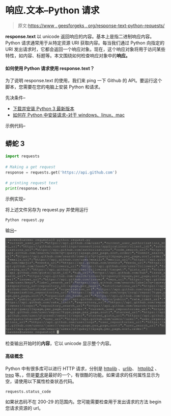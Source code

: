 # 响应.文本–Python 请求

> 原文:[https://www . geesforgeks . org/response-text-python-requests/](https://www.geeksforgeeks.org/response-text-python-requests/)

**response.text** 以 unicode 返回响应的内容。基本上是指二进制响应内容。Python 请求通常用于从特定资源 URI 获取内容。每当我们通过 Python 向指定的 URI 发出请求时，它都会返回一个响应对象。现在，这个响应对象将用于访问某些特性，如内容、标题等。本文围绕如何检查响应对象中的**响应。**

#### 如何使用 Python 请求使用 response.text？

为了说明 response.text 的使用，我们来 ping 一下 Github 的 API。要运行这个脚本，您需要在您的电脑上安装 Python 和请求。

先决条件–

*   [下载并安装 Python 3 最新版本](https://www.geeksforgeeks.org/download-and-install-python-3-latest-version/)
*   [如何在 Python 中安装请求–对于 windows、linux、mac](https://www.geeksforgeeks.org/how-to-install-requests-in-python-for-windows-linux-mac/)

示例代码–

## 蟒蛇 3

```py
import requests

# Making a get request
response = requests.get('https://api.github.com')

# printing request text
print(response.text)
```

示例实现–

将上述文件另存为 request.py 并使用运行

```py
Python request.py
```

输出–

![response.text-Python-requests](img/74496c9c30737bdc117fff553eab179a.png)

检查输出开始时的**内容**，它以 unicode 显示整个内容。

#### 高级概念

Python 中有很多库可以进行 HTTP 请求，分别是 [httplib](https://docs.python.org/2/library/httplib.html) 、[urlib](https://docs.python.org/2/library/urllib.html)、 [httplib2](https://github.com/httplib2/httplib2) 、 [treq](https://github.com/twisted/treq) 等。，但是[要求](https://2.python-requests.org//en/master/)是最好的一个，有很酷的功能。如果请求的任何属性显示为空，请使用以下属性检查状态代码。

```py
requests.status_code
```

如果状态码不在 200-29 的范围内。您可能需要检查用于发出请求的方法 begin 您请求资源的 url。